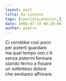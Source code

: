 ```yaml
---
layout: post
title: Da Lontano
tags: [speciale,onestar,]
date: 2009-07-10 08:28:00
author: pietro
---
```

Ci vorrebbe così poco<br/>per poterti guardare<br/>ma quel tempo non c'è<br/>senza potermi fermare<br/>stando fermo a fissare<br/>un sottinteso dolore<br/>che sentiamo affiorare.
